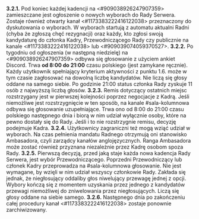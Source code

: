 **3.2.1.** Pod koniec każdej kadencji na <#909038926247907359> zamieszczane jest ogłoszenie o nowych wyborach do Rady Serwera. Zostaje również otwarty kanał <#1173383222416122038> przeznaczony do dyskutowania o wyborach. W wyborach startują z automatu aktualni Radni (chyba że zgłoszą chęć rezygnacji) oraz każdy, kto zgłosi swoją kandydaturę do członka Kadry, Przewodniczącego Rady czy publicznie na kanale <#1173383222416122038> lub ⁠<#909039074059370527>.
**3.2.2.** Po tygodniu od ogłoszenia (w następną niedzielę) na <#909038926247907359> odbywa się głosowanie z użyciem ankiet Discord. Trwa __od 8:00 do 21:00__ czasu polskiego (jest zamykane ręcznie). Każdy użytkownik spełniający kryterium aktywności z punktu 1.6. może w tym czasie zagłosować na dowolną liczbę kandydatów. Nie liczą się głosy oddane na samego siebie. Po godzinie 21:00 status członka Rady zyskuje 11 osób z najwyższą liczbą głosów.
**3.2.3.** Remis dotyczący ostatnich miejsc rozstrzygany jest w pierwszej kolejności poprzez negocjacje z Kadrą. Jeśli niemożliwe jest rozstrzygnięcie w ten sposób, na kanale #sala-kolumnowa odbywa się głosowanie uzupełniające. Trwa ono od 8:00 do 21:00 czasu polskiego następnego dnia i biorą w nim udział wyłącznie osoby, które na pewno dostały się do Rady. Jeśli i to nie rozstrzygnie remisu, decyzję podejmuje Kadra.
**3.2.4.** Użytkownicy zagraniczni też mogą wziąć udział w wyborach. Na czas pełnienia mandatu Radnego otrzymują oni stanowisko Ambasadora, czyli zarządcy kanałów anglojęzycznych. Ranga Ambasadora może zostać również przyznana niezależnie przez Kadrę osobom spoza Rady.
**3.2.5.** Pierwszą decyzją, przed jaką staje każda nowa kadencja Rady Serwera, jest wybór Przewodniczącego. Poprzedni Przewodniczący lub członek Kadry przeprowadza na ⁠#sala-kolumnowa głosowanie. Nie jest wymagane, by wzięli w nim udział wszyscy członkowie Rady. Zakłada się jednak, że niegłosujący oddaliby głos niwelujący przewagę jednej z opcji. Wybory kończą się z momentem uzyskania przez jednego z kandydatów przewagi niemożliwej do zniwelowania przez niegłosujących. Liczą się głosy oddane na siebie samego.
**3.2.6.** Następnego dnia po zakończeniu całej procedury kanał <#1173383222416122038> zostaje ponownie zarchiwizowany.
